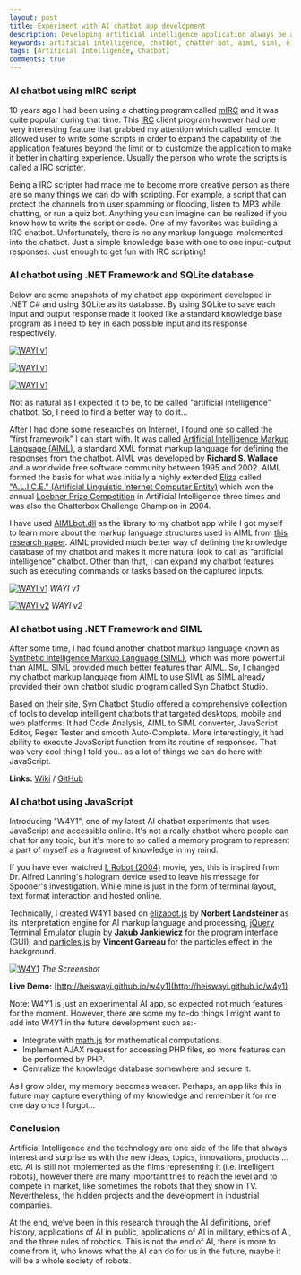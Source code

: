 ```yaml
---
layout: post
title: Experiment with AI chatbot app development
description: Developing artificial intelligence application always be an interesting thing to do. AI chatbot is one of fun stuffs to experiment with.
keywords: artificial intelligence, chatbot, chatter bot, aiml, siml, elizabot.js
tags: [Artificial Intelligence, Chatbot]
comments: true
---
```


### AI chatbot using mIRC script

10 years ago I had been using a chatting program called [mIRC](http://www.mirc.com/) and it was quite popular during that time. This [IRC](https://en.wikipedia.org/wiki/Internet_Relay_Chat) client program however had one very interesting feature that grabbed my attention which called remote. It allowed user to write some scripts in order to expand the capability of the application features beyond the limit or to customize the application to make it better in chatting experience. Usually the person who wrote the scripts is called a IRC scripter.

Being a IRC scripter had made me to become more creative person as there are so many things we can do with scripting. For example, a script that can protect the channels from user spamming or flooding, listen to MP3 while chatting, or run a quiz bot. Anything you can imagine can be realized if you know how to write the script or code. One of my favorites was building a IRC chatbot. Unfortunately, there is no any markup language implemented into the chatbot. Just a simple knowledge base with one to one input-output responses. Just enough to get fun with IRC scripting!

### AI chatbot using .NET Framework and SQLite database

Below are some snapshots of my chatbot app experiment developed in .NET C# and using SQLite as its database. By using SQLite to save each input and output response made it looked like a standard knowledge base program as I need to key in each possible input and its response respectively.

[![WAYI v1](http://i.imgur.com/F1n1W0N.png)](http://i.imgur.com/F1n1W0N.png)

[![WAYI v1](http://i.imgur.com/IkAKC9p.png)](http://i.imgur.com/IkAKC9p.png)

[![WAYI v1](http://i.imgur.com/kMdAEpk.png)](http://i.imgur.com/kMdAEpk.png)

Not as natural as I expected it to be, to be called "artificial intelligence" chatbot. So, I need to find a better way to do it...

After I had done some researches on Internet, I found one so called the "first framework" I can start with. It was called [Artificial Intelligence Markup Language (AIML)](http://www.alicebot.org/aiml.html), a standard XML format markup language for defining the responses from the chatbot. AIML was developed by **Richard S. Wallace** and a worldwide free software community between 1995 and 2002. AIML formed the basis for what was initially a highly extended [Eliza](https://en.wikipedia.org/wiki/ELIZA) called ["A.L.I.C.E." (Artificial Linguistic Internet Computer Entity)](https://en.wikipedia.org/wiki/Artificial_Linguistic_Internet_Computer_Entity) which won the annual [Loebner Prize Competition](https://en.wikipedia.org/wiki/Loebner_Prize) in Artificial Intelligence three times and was also the Chatterbox Challenge Champion in 2004.

I have used [AIMLbot.dll](http://aimlbot.sourceforge.net/) as the library to my chatbot app while I got myself to learn more about the markup language structures used in AIML from [this research paper](http://arxiv.org/ftp/arxiv/papers/1307/1307.3091.pdf). AIML provided much better way of defining the knowledge database of my chatbot and makes it more natural look to call as "artificial intelligence" chatbot. Other than that, I can expand my chatbot features such as executing commands or tasks based on the captured inputs.

[![WAYI v1](http://i.imgur.com/UJjTodD.png)](http://i.imgur.com/UJjTodD.png)
_WAYI v1_

[![WAYI v2](http://i.imgur.com/3mkEzII.png)](http://i.imgur.com/3mkEzII.png)
_WAYI v2_

### AI chatbot using .NET Framework and SIML

After some time, I had found another chatbot markup language known as [Synthetic Intelligence Markup Language (SIML)](http://simlbot.com/), which was more powerful than AIML. SIML provided much better features than AIML. So, I changed my chatbot markup language from AIML to use SIML as SIML already provided their own chatbot studio program called Syn Chatbot Studio.

Based on their site, Syn Chatbot Studio offered a comprehensive collection of tools to develop intelligent chatbots that targeted desktops, mobile and web platforms. It had Code Analysis, AIML to SIML converter, JavaScript Editor, Regex Tester and smooth Auto-Complete. More interestingly, it had ability to execute JavaScript function from its routine of responses. That was very cool thing I told you.. as a lot of things we can do here with JavaScript.

**Links:** [Wiki](http://wiki.syn.co.in/) / [GitHub](https://github.com/SynHub)

### AI chatbot using JavaScript

Introducing "W4Y1", one of my latest AI chatbot experiments that uses JavaScript and accessible online. It's not a really chatbot where people can chat for any topic, but it's more to so called a memory program to represent a part of myself as a fragment of knowledge in my mind.

If you have ever watched [I, Robot (2004)](http://www.imdb.com/title/tt0343818/) movie, yes, this is inspired from Dr. Alfred Lanning's hologram device used to leave his message for Spooner's investigation. While mine is just in the form of terminal layout, text format interaction and hosted online.

Technically, I created W4Y1 based on [elizabot.js](http://www.masswerk.at/elizabot/) by **Norbert Landsteiner** as its interpretation engine for AI markup language and processing, [jQuery Terminal Emulator plugin](http://terminal.jcubic.pl/) by **Jakub Jankiewicz** for the program interface (GUI), and [particles.js](http://vincentgarreau.com/particles.js/) by **Vincent Garreau** for the particles effect in the background.

[![W4Y1](http://i.imgur.com/7emX4MU.png)](http://i.imgur.com/7emX4MU.png)
_The Screenshot_

**Live Demo:** [http://heiswayi.github.io/w4y1](http://heiswayi.github.io/w4y1)

Note: W4Y1 is just an experimental AI app, so expected not much features for the moment. However, there are some my to-do things I might want to add into W4Y1 in the future development such as:-

* Integrate with [math.js](http://mathjs.org/) for mathematical computations.
* Implement AJAX request for accessing PHP files, so more features can be performed by PHP.
* Centralize the knowledge database somewhere and secure it.

As I grow older, my memory becomes weaker. Perhaps, an app like this in future may capture everything of my knowledge and remember it for me one day once I forgot...

### Conclusion

Artificial Intelligence and the technology are one side of the life that always interest and surprise us with the new ideas, topics, innovations, products …etc. AI is still not implemented as the films representing it (i.e. intelligent robots), however there are many important tries to reach the level and to compete in market, like sometimes the robots that they show in TV. Nevertheless, the hidden projects and the development in industrial companies.

At the end, we’ve been in this research through the AI definitions, brief history, applications of AI in public, applications of AI in military, ethics of AI, and the three rules of robotics. This is not the end of AI, there is more to come from it, who knows what the AI can do for us in the future, maybe it will be a whole society of robots.
